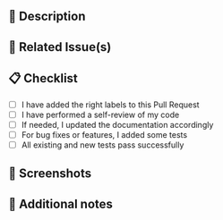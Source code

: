 ## :book: Description

<!--
  Describe your changes in detail.
-->

## :ticket: Related Issue(s)

<!--
  Mention Issues related to this Pull Request with the following format:
  Fixes: #1, #2, ... and #N.

  Delete this section if not needed.
-->

## :clipboard: Checklist

<!--
To be merged, your Pull Request must pass all the following checks.
-->

- [ ] I have added the right labels to this Pull Request
- [ ] I have performed a self-review of my code
- [ ] If needed, I updated the documentation accordingly
- [ ] For bug fixes or features, I added some tests
- [ ] All existing and new tests pass successfully

## :camera_flash: Screenshots

<!--
  Add screenshots to show your changes if applicable (before / after).

  Delete this section if not needed.
-->

## :pencil: Additional notes

<!--
  Add additional information like breaking change, context or side effect
  You can use the following syntax to make a particular note to stand out.

  > [!NOTE]
  > Useful information that users should know, even when skimming content.

  > [!TIP]
  > Helpful advice for doing things better or more easily.

  > [!IMPORTANT]
  > Key information users need to know to achieve their goal.

  > [!WARNING]
  > Urgent info that needs immediate user attention to avoid problems.

  > [!CAUTION]
  > Advises about risks or negative outcomes of certain actions.

  Delete this section if not needed.
-->

